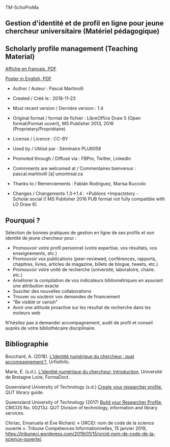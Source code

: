 TM-SchoProMa
## Gestion d'identité et de profil en ligne pour jeune chercheur universitaire (Matériel pédagogique)
## Scholarly profile management (Teaching Material)

[Affiche en français, PDF](https://github.com/pmartinolli/TM-SchoProMa/blob/master/files/TM-SchoProMa-v1.4-fr.pdf)

[Poster in English, PDF](https://github.com/pmartinolli/TM-SchoProMa/blob/master/files/TM-SchoProMa-v1.4-en.pdf)

* Author / Auteur : Pascal Martinolli

* Created / Créé le : 2018-11-23

* Most recent version / Dernière version : 1.4

* Original format / format de fichier : LibreOffice Draw 5 (Open format/Format ouvert), MS Publisher 2013, 2016 (Proprietary/Propriétaire)

* License / Licence : CC-BY

* Used by / Utilisé par  : Séminaire PLU6058

* Promoted through / Diffusé via : FBPro, Twitter, LinkedIn

* Commments are welcomed at / Commentaires bienvenus : pascal.martinolli [à] umontreal.ca

* Thanks to / Remerciements : Fabián Rodríguez, Marisa Ruccolo

* Changes / Changements 1.3->1.4 : +Publons +Impactstory -Scholar.social (! MS Publisher 2016 PUB format not fully compatible with LO Draw 6)

## Pourquoi ?

Sélection de bonnes pratiques de gestion en ligne de ses profils et son identité de jeune chercheur pour :

* Promouvoir votre profil personnel (votre expertise, vos résultats, vos enseignements, etc.)
* Promouvoir vos publications (peer-reviewed, conférences, rapports, chapitres, livres, articles de magazine, billets de blogue, tweets, etc.) 
* Promouvoir votre unité de recherche (université, laboratoire, chaire. etc.)
* Améliorer la compilation de vos indicateurs bibliométriques en assurant une attribution exacte
* Susciter des nouvelles collaborations
* Trouver ou soutenir vos demandes de financement
* "Be visible or vanish"
* Avoir une attitude proactive sur les résultat de recherche dans les moteurs web

N'hésitez pas à demander accompagnement, audit de profil et conseil auprès de votre bibliothécaire disciplinaire.

## Bibliographie

Bouchard, A. (2018). [L’identité numérique du chercheur : quel accompagnement ?](https://urfistinfo.hypotheses.org/3219), UrfistInfo.

Marie, É. (s.d.). [L'identité numérique du chercheur: Introduction](https://guides-formadoct.u-bretagneloire.fr/identite_numerique), Université de Bretagne Loire, FormaDoct.

Queensland University of Technology (s.d.) [Create your researcher profile](https://libguides.library.qut.edu.au/researcher_profile), QUT library guide.

Queensland University of Technology (2017) [Build your Researcher Profile](https://www.library.qut.edu.au/research/help/documents/PRES_BuildYourResearcherProfile_20170710.pdf), CRICOS No. 00213J. QUT Division of technology, information and library services.

Chiriac, Emanuela et Ève Richard. « ORCiD: nom de code de la science ouverte ». Tribune Compétences Informationnelles, 15 janvier 2019, https://tribuneci.wordpress.com/2019/01/15/orcid-nom-de-code-de-la-science-ouverte/.
